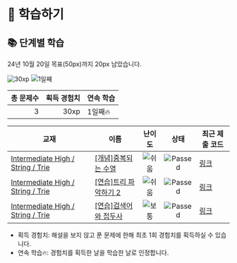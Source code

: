 # 📖 학습하기

## 📚 단계별 학습
24년 10월 20일 목표(50px)까지 20px 남았습니다.

![30xp](https://img.shields.io/badge/EXP-30xp-%235cb85c.svg?for-the-badge)
![1일째](https://img.shields.io/badge/연속학습-1일째-%23E34F26.svg?for-the-badge)

|총 문제수|획득 경험치|연속 학습|
|---:|---:|---|
3|30xp|1일째🔥|

|교재|이름|난이도|상태|최근 제출 코드|
|---|---|:---:|:---:|---|
|[Intermediate High / String / Trie](https://www.codetree.ai/missions?missionId=9)|[[개념]중복되는 수열](https://www.codetree.ai/missions/9/problems/duplicate-sequence)|![쉬움][easy]|![Passed][passed]|[링크](https://github.com/Kzerojun/codetree-TILs/blob/main/241020/%EC%A4%91%EB%B3%B5%EB%90%98%EB%8A%94%20%EC%88%98%EC%97%B4/duplicate-sequence.java)|
|[Intermediate High / String / Trie](https://www.codetree.ai/missions?missionId=9)|[[연습]트리 파악하기 2](https://www.codetree.ai/missions/9/problems/figure-out-the-tree-2)|![쉬움][easy]|![Passed][passed]|[링크](https://github.com/Kzerojun/codetree-TILs/blob/main/241020/%ED%8A%B8%EB%A6%AC%20%ED%8C%8C%EC%95%85%ED%95%98%EA%B8%B0%202/figure-out-the-tree-2.java)|
|[Intermediate High / String / Trie](https://www.codetree.ai/missions?missionId=9)|[[연습]검색어와 접두사](https://www.codetree.ai/missions/9/problems/search-terms-and-prefixes)|![보통][medium]|![Passed][passed]|[링크](https://github.com/Kzerojun/codetree-TILs/blob/main/241020/%EA%B2%80%EC%83%89%EC%96%B4%EC%99%80%20%EC%A0%91%EB%91%90%EC%82%AC/search-terms-and-prefixes.java)|


* 획득 경험치: 해설을 보지 않고 푼 문제에 한해 최초 1회 경험치를 획득하실 수 있습니다.
* 연속 학습🔥: 경험치를 획득한 날을 학습한 날로 인정합니다.










[b5]: https://img.shields.io/badge/Bronze_5-%235D3E31.svg
[b4]: https://img.shields.io/badge/Bronze_4-%235D3E31.svg
[b3]: https://img.shields.io/badge/Bronze_3-%235D3E31.svg
[b2]: https://img.shields.io/badge/Bronze_2-%235D3E31.svg
[b1]: https://img.shields.io/badge/Bronze_1-%235D3E31.svg
[s5]: https://img.shields.io/badge/Silver_5-%23394960.svg
[s4]: https://img.shields.io/badge/Silver_4-%23394960.svg
[s3]: https://img.shields.io/badge/Silver_3-%23394960.svg
[s2]: https://img.shields.io/badge/Silver_2-%23394960.svg
[s1]: https://img.shields.io/badge/Silver_1-%23394960.svg
[g5]: https://img.shields.io/badge/Gold_5-%23FFC433.svg
[g4]: https://img.shields.io/badge/Gold_4-%23FFC433.svg
[g3]: https://img.shields.io/badge/Gold_3-%23FFC433.svg
[g2]: https://img.shields.io/badge/Gold_2-%23FFC433.svg
[g1]: https://img.shields.io/badge/Gold_1-%23FFC433.svg
[p5]: https://img.shields.io/badge/Platinum_5-%2376DDD8.svg
[p4]: https://img.shields.io/badge/Platinum_4-%2376DDD8.svg
[p3]: https://img.shields.io/badge/Platinum_3-%2376DDD8.svg
[p2]: https://img.shields.io/badge/Platinum_2-%2376DDD8.svg
[p1]: https://img.shields.io/badge/Platinum_1-%2376DDD8.svg
[passed]: https://img.shields.io/badge/Passed-%23009D27.svg
[failed]: https://img.shields.io/badge/Failed-%23D24D57.svg
[easy]: https://img.shields.io/badge/쉬움-%235cb85c.svg?for-the-badge
[medium]: https://img.shields.io/badge/보통-%23FFC433.svg?for-the-badge
[hard]: https://img.shields.io/badge/어려움-%23D24D57.svg?for-the-badge